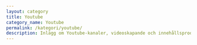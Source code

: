 ```yaml
---
layout: category
title: Youtube
category_name: Youtube
permalink: /kategori/youtube/
description: Inlägg om Youtube-kanaler, videoskapande och innehållsproduktion.
---
```

